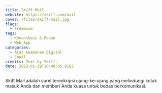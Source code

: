 ```yaml
---
title: Skiff Mail
website: https://skiff.com/mail
cover: /files/skiff-mail.jpg
flags:
  - Freemium
tags:
  - Komunikasi & Pesan
  - Web App
categories:
  - Alat Keamanan Digital
  - Email
credits: Text by Skiff.
date: 2023-01-19T10:40:05.818Z
---
```

Skiff Mail adalah surel terenkripsi ujung-ke-ujung yang melindungi kotak masuk Anda dan memberi Anda kuasa untuk bebas berkomunikasi.